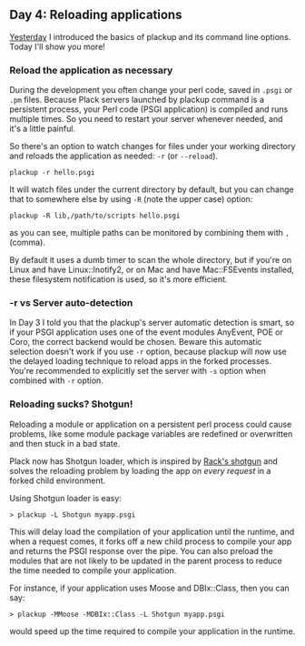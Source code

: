 ## Day 4: Reloading applications

[Yesterday](http://advent.plackperl.org/2009/12/day-3-using-plackup.html) I introduced the basics of plackup and its command line options. Today I'll show you more!

### Reload the application as necessary

During the development you often change your perl code, saved in `.psgi` or `.pm` files. Because Plack servers launched by plackup command is a persistent process, your Perl code (PSGI application) is compiled and runs multiple times. So you need to restart your server whenever needed, and it's a little painful.

So there's an option to watch changes for files under your working directory and reloads the application as needed: `-r` (or `--reload`).

    plackup -r hello.psgi

It will watch files under the current directory by default, but you can change that to somewhere else by using `-R` (note the upper case) option:

    plackup -R lib,/path/to/scripts hello.psgi

as you can see, multiple paths can be monitored by combining them with `,` (comma).

By default it uses a dumb timer to scan the whole directory, but if you're on Linux and have Linux::Inotify2, or on Mac and have Mac::FSEvents installed, these filesystem notification is used, so it's more efficient.

### -r vs Server auto-detection

In Day 3 I told you that the plackup's server automatic detection is smart, so if your PSGI application uses one of the event modules AnyEvent, POE or Coro, the correct backend would be chosen. Beware this automatic selection doesn't work if you use `-r` option, because plackup will now use the delayed loading technique to reload apps in the forked processes. You're recommended to explicitly set the server with `-s` option when combined with `-r` option.

### Reloading sucks? Shotgun!

Reloading a module or application on a persistent perl process could cause problems, like  some module package variables are redefined or overwritten and then stuck in a bad state. 

Plack now has Shotgun loader, which is inspired by [Rack's shotgun](http://github.com/rtomayko/shotgun) and solves the reloading problem by loading the app on *every request* in a forked child environment.

Using Shotgun loader is easy:

    > plackup -L Shotgun myapp.psgi

This will delay load the compilation of your application until the runtime, and when a request comes, it forks off a new child process to compile your app and returns the PSGI response over the pipe. You can also preload the modules that are not likely to be updated in the parent process to reduce the time needed to compile your application.

For instance, if your application uses Moose and DBIx::Class, then you can say:

    > plackup -MMoose -MDBIx::Class -L Shotgun myapp.psgi

would speed up the time required to compile your application in the runtime.
